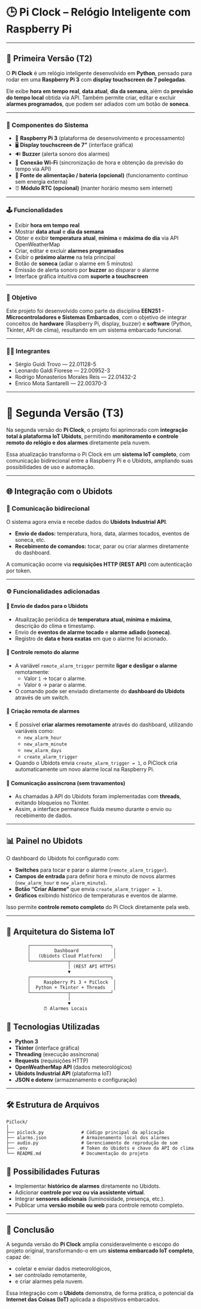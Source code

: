 # 🕒 Pi Clock – Relógio Inteligente com Raspberry Pi

---

## 🧩 Primeira Versão (T2)

O **Pi Clock** é um relógio inteligente desenvolvido em **Python**, pensado para rodar em uma **Raspberry Pi 3** com **display touchscreen de 7 polegadas**.  

Ele exibe **hora em tempo real**, **data atual**, **dia da semana**, além da **previsão do tempo local** obtida via API. Também permite criar, editar e excluir **alarmes programados**, que podem ser adiados com um botão de **soneca**.  

---

### 🔧 Componentes do Sistema

- 🧠 **Raspberry Pi 3** (plataforma de desenvolvimento e processamento)  
- 🖥️ **Display touchscreen de 7”** (interface gráfica)  
- 🔊 **Buzzer** (alerta sonoro dos alarmes)  
- 📡 **Conexão Wi-Fi** (sincronização de hora e obtenção da previsão do tempo via API)  
- 🔋 **Fonte de alimentação / bateria (opcional)** (funcionamento contínuo sem energia externa)  
- ⏰ **Módulo RTC (opcional)** (manter horário mesmo sem internet)  

---

### 🕹️ Funcionalidades

- Exibir **hora em tempo real**  
- Mostrar **data atual** e **dia da semana**  
- Obter e exibir **temperatura atual**, **mínima** e **máxima do dia** via API OpenWeatherMap  
- Criar, editar e excluir **alarmes programados**  
- Exibir o **próximo alarme** na tela principal  
- Botão de **soneca** (adiar o alarme em 5 minutos)  
- Emissão de alerta sonoro por **buzzer** ao disparar o alarme  
- Interface gráfica intuitiva com **suporte a touchscreen**  

---

### 🎯 Objetivo

Este projeto foi desenvolvido como parte da disciplina **EEN251 - Microcontroladores e Sistemas Embarcados**, com o objetivo de integrar conceitos de **hardware** (Raspberry Pi, display, buzzer) e **software** (Python, Tkinter, API de clima), resultando em um sistema embarcado funcional.  

---

### 👨‍💻 Integrantes

- Sérgio Guidi Trovo — 22.01128-5  
- Leonardo Galdi Fiorese — 22.00952-3  
- Rodrigo Monasterios Morales Reis — 22.01432-2  
- Enrico Mota Santarelli — 22.00370-3  

---

# 🚀 Segunda Versão (T3)

Na segunda versão do **Pi Clock**, o projeto foi aprimorado com **integração total à plataforma IoT Ubidots**, permitindo **monitoramento e controle remoto do relógio e dos alarmes** diretamente pela nuvem.  

Essa atualização transforma o Pi Clock em um **sistema IoT completo**, com comunicação bidirecional entre a Raspberry Pi e o Ubidots, ampliando suas possibilidades de uso e automação.

---

## 🌐 Integração com o Ubidots

### 📡 Comunicação bidirecional

O sistema agora envia e recebe dados do **Ubidots Industrial API**.  
- **Envio de dados:** temperatura, hora, data, alarmes tocados, eventos de soneca, etc.  
- **Recebimento de comandos:** tocar, parar ou criar alarmes diretamente do dashboard.  

A comunicação ocorre via **requisições HTTP (REST API)** com autenticação por token.

---

### ⚙️ Funcionalidades adicionadas

#### 🔹 Envio de dados para o Ubidots
- Atualização periódica de **temperatura atual, mínima e máxima**, descrição do clima e timestamp.  
- Envio de **eventos de alarme tocado** e **alarme adiado (soneca)**.  
- Registro de **data e hora exatas** em que o alarme foi acionado.  

#### 🔹 Controle remoto do alarme
- A variável `remote_alarm_trigger` permite **ligar e desligar o alarme** remotamente:  
  - Valor `1` → tocar o alarme.  
  - Valor `0` → parar o alarme.  
- O comando pode ser enviado diretamente do **dashboard do Ubidots** através de um switch.

#### 🔹 Criação remota de alarmes
- É possível **criar alarmes remotamente** através do dashboard, utilizando variáveis como:  
  - `new_alarm_hour`  
  - `new_alarm_minute`  
  - `new_alarm_days`  
  - `create_alarm_trigger`  
- Quando o Ubidots envia `create_alarm_trigger = 1`, o PiClock cria automaticamente um novo alarme local na Raspberry Pi.

#### 🔹 Comunicação assíncrona (sem travamentos)
- As chamadas à API do Ubidots foram implementadas com **threads**, evitando bloqueios no Tkinter.  
- Assim, a interface permanece fluida mesmo durante o envio ou recebimento de dados.  

---

## 📊 Painel no Ubidots

O dashboard do Ubidots foi configurado com:
- **Switches** para tocar e parar o alarme (`remote_alarm_trigger`).  
- **Campos de entrada** para definir hora e minuto de novos alarmes (`new_alarm_hour` e `new_alarm_minute`).  
- **Botão “Criar Alarme”** que envia `create_alarm_trigger = 1`.  
- **Gráficos** exibindo histórico de temperaturas e eventos de alarme.  

Isso permite **controle remoto completo** do Pi Clock diretamente pela web.

---

## 🧠 Arquitetura do Sistema IoT

```text
        ┌──────────────────────────────┐
        │         Dashboard             │
        │   (Ubidots Cloud Platform)    │
        └──────────────┬───────────────┘
                       │ (REST API HTTPS)
                       ▼
        ┌──────────────────────────────┐
        │     Raspberry Pi 3 + PiClock  │
        │  Python + Tkinter + Threads   │
        └──────────────┬───────────────┘
                       │
                       ▼
              ⏰ Alarmes Locais
```

## 🧩 Tecnologias Utilizadas

- **Python 3**
- **Tkinter** (interface gráfica)
- **Threading** (execução assíncrona)
- **Requests** (requisições HTTP)
- **OpenWeatherMap API** (dados meteorológicos)
- **Ubidots Industrial API** (plataforma IoT)
- **JSON e dotenv** (armazenamento e configuração)

---

## 🛠️ Estrutura de Arquivos

```text
PiClock/
│
├── piclock.py              # Código principal da aplicação
├── alarms.json             # Armazenamento local dos alarmes
├── audio.py                # Gerenciamento de reprodução de som
├── .env                    # Token do Ubidots e chave da API do clima
└── README.md               # Documentação do projeto
```

## 🚀 Possibilidades Futuras

- Implementar **histórico de alarmes** diretamente no Ubidots.  
- Adicionar **controle por voz ou via assistente virtual**.  
- Integrar **sensores adicionais** (luminosidade, presença, etc.).  
- Publicar uma **versão mobile ou web** para controle remoto completo.

---

## 🏁 Conclusão

A segunda versão do **Pi Clock** amplia consideravelmente o escopo do projeto original, transformando-o em um **sistema embarcado IoT completo**, capaz de:  
- coletar e enviar dados meteorológicos,  
- ser controlado remotamente,  
- e criar alarmes pela nuvem.  

Essa integração com o **Ubidots** demonstra, de forma prática, o potencial da **Internet das Coisas (IoT)** aplicada a dispositivos embarcados.
